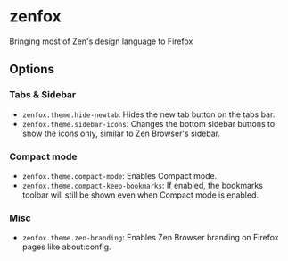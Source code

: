 # zenfox
Bringing most of Zen's design language to Firefox

## Options
### Tabs & Sidebar
- `zenfox.theme.hide-newtab`: Hides the new tab button on the tabs bar.
- `zenfox.theme.sidebar-icons`: Changes the bottom sidebar buttons to show the icons only, similar
  to Zen Browser's sidebar.

### Compact mode
- `zenfox.theme.compact-mode`: Enables Compact mode.
- `zenfox.theme.compact-keep-bookmarks`: If enabled, the bookmarks toolbar will still be shown even
  when Compact mode is enabled.

### Misc
- `zenfox.theme.zen-branding`: Enables Zen Browser branding on Firefox pages like about:config.
